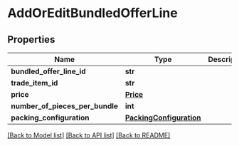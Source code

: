 # AddOrEditBundledOfferLine

## Properties
Name | Type | Description | Notes
------------ | ------------- | ------------- | -------------
**bundled_offer_line_id** | **str** |  | 
**trade_item_id** | **str** |  | 
**price** | [**Price**](Price.md) |  | 
**number_of_pieces_per_bundle** | **int** |  | 
**packing_configuration** | [**PackingConfiguration**](PackingConfiguration.md) |  | 

[[Back to Model list]](../README.md#documentation-for-models) [[Back to API list]](../README.md#documentation-for-api-endpoints) [[Back to README]](../README.md)

